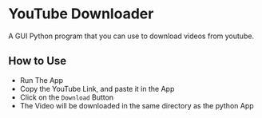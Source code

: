 # YouTube Downloader

A GUI Python program that you can use to download videos from youtube.

## How to Use

- Run The App
- Copy the YouTube Link, and paste it in the App
- Click on the `Download` Button
- The Video will be downloaded in the same directory as the python App
